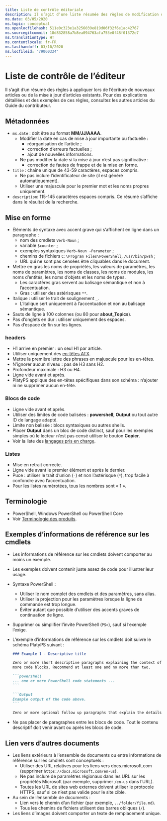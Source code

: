 ```yaml
---
title: Liste de contrôle éditoriale
description: Il s’agit d’une liste résumée des règles de modification de la documentation de PowerShell.
ms.date: 03/05/2020
ms.topic: conceptual
ms.openlocfilehash: 511e0c323e1a3256039e819d06f32f6e1ac42767
ms.sourcegitcommit: 18d832858a7b8ea094763afa753e0f48f01372e7
ms.translationtype: HT
ms.contentlocale: fr-FR
ms.lasthandoff: 03/10/2020
ms.locfileid: "79060334"
---
```

# <a name="editors-checklist"></a>Liste de contrôle de l’éditeur

Il s’agit d’un résumé des règles à appliquer lors de l’écriture de nouveaux articles ou de la mise à jour d’articles existants. Pour des explications détaillées et des exemples de ces règles, consultez les autres articles du Guide du contributeur.

## <a name="metadata"></a>Métadonnées

- `ms.date` : doit être au format **MM/JJ/AAAA**.
  - Modifier la date en cas de mise à jour importante ou factuelle :
    - réorganisation de l’article ;
    - correction d’erreurs factuelles ;
    - ajout de nouvelles informations.
  - Ne pas modifier la date si la mise à jour n’est pas significative :
    - correction de fautes de frappe et de la mise en forme.
- `title` : chaîne unique de 43-59 caractères, espaces compris.
  - Ne pas inclure l’identificateur de site (il est généré automatiquement).
  - Utiliser une majuscule pour le premier mot et les noms propres uniquement.
- `description`: 115-145 caractères espaces compris. Ce résumé s’affiche dans le résultat de la recherche.

## <a name="formatting"></a>Mise en forme

- Éléments de syntaxe avec accent grave qui s’affichent en ligne dans un paragraphe :
  - nom des cmdlets `Verb-Noun` ;
  - variable `$counter` ;
  - exemples syntaxiques `Verb-Noun -Parameter` ;
  - chemins de fichiers `C:\Program Files\PowerShell`, `/usr/bin/pwsh` ;
  - URL qui ne sont pas censées être cliquables dans le document.
- Mettre en gras les noms de propriétés, les valeurs de paramètres, les noms de paramètres, les noms de classes, les noms de modules, les noms d’entités, les noms d’objets et les noms de types.
  - Les caractères gras servent au balisage sémantique et non à l’accentuation.
  - Gras : utiliser des astérisques `**`.
- Italique : utiliser le trait de soulignement `_`.
  - L’italique sert uniquement à l’accentuation et non au balisage sémantique.
- Sauts de ligne à 100 colonnes (ou 80 pour **about_Topics**).
- Pas d’onglets en dur : utiliser uniquement des espaces.
- Pas d’espace de fin sur les lignes.

### <a name="headers"></a>headers

- H1 arrive en premier : un seul H1 par article.
- Utiliser uniquement des [en-têtes ATX](https://github.github.com/gfm/#atx-headings).
- Mettre la première lettre des phrases en majuscule pour les en-têtes.
- N’ignorer aucun niveau : pas de H3 sans H2.
- Profondeur maximale : H3 ou H4.
- Ligne vide avant et après.
- PlatyPS applique des en-têtes spécifiques dans son schéma : n’ajouter ni ne supprimer aucun en-tête.

### <a name="code-blocks"></a>Blocs de code

- Ligne vide avant et après.
- Utiliser des limites de code balisées : **powershell**, **Output** ou tout autre ID de langage adapté.
- Limite non balisée : blocs syntaxiques ou autres shells.
- Placer **Output** dans un bloc de code distinct, sauf pour les exemples simples où le lecteur n’est pas censé utiliser le bouton **Copier**.
- Voir la liste des [langages pris en charge](/contribute/code-in-docs#supported-languages).

### <a name="lists"></a>Listes

- Mise en retrait correcte.
- Ligne vide avant le premier élément et après le dernier.
- Puce : utiliser le trait d’union (`-`) et non l’astérisque (`*`), trop facile à confondre avec l’accentuation.
- Pour les listes numérotées, tous les nombres sont « 1 ».

## <a name="terminology"></a>Terminologie

- PowerShell, Windows PowerShell ou PowerShell Core
- Voir [Terminologie des produits](powershell-style-guide.md#product-terminology).

## <a name="cmdlet-reference-examples"></a>Exemples d’informations de référence sur les cmdlets

- Les informations de référence sur les cmdlets doivent comporter au moins un exemple.
- Les exemples doivent contenir juste assez de code pour illustrer leur usage.
- Syntaxe PowerShell :
  - Utiliser le nom complet des cmdlets et des paramètres, sans alias.
  - Utiliser la projection pour les paramètres lorsque la ligne de commande est trop longue.
  - Éviter autant que possible d’utiliser des accents graves de continuation de ligne.
- Supprimer ou simplifier l’invite PowerShell (`PS>`), sauf si l’exemple l’exige.
- L’exemple d’informations de référence sur les cmdlets doit suivre le schéma PlatyPS suivant :

  ~~~Markdown
  ### Example 1 - Descriptive title

  Zero or more short descriptive paragraphs explaining the context of the example followed by one or
  more code blocks. Recommend at least one and no more than two.

  ```powershell
  ... one or more PowerShell code statements ...
  ```

  ```Output
  Example output of the code above.
  ```

  Zero or more optional follow up paragraphs that explain the details of the code and output.
  ~~~

- Ne pas placer de paragraphes entre les blocs de code. Tout le contenu descriptif doit venir avant ou après les blocs de code.

## <a name="linking-to-other-documents"></a>Lien vers d’autres documents

- Les liens extérieurs à l’ensemble de documents ou entre informations de référence sur les cmdlets sont conceptuels :
  - Utiliser des URL relatives pour les liens vers docs.microsoft.com (supprimer `https://docs.microsoft.com/en-us`).
  - Ne pas inclure de paramètres régionaux dans les URL sur les propriétés Microsoft (par exemple, supprimer `/en-us` dans l’URL).
  - Toutes les URL de sites web externes doivent utiliser le protocole HTTPS, sauf si ce n’est pas valide pour le site cible.
- Au sein de l’ensemble de documents :
  - Lien vers le chemin d’un fichier (par exemple, `../folder/file.md`).
  - Tous les chemins de fichiers utilisent des barres obliques (`/`).
- Les liens d’images doivent comporter un texte de remplacement unique.
